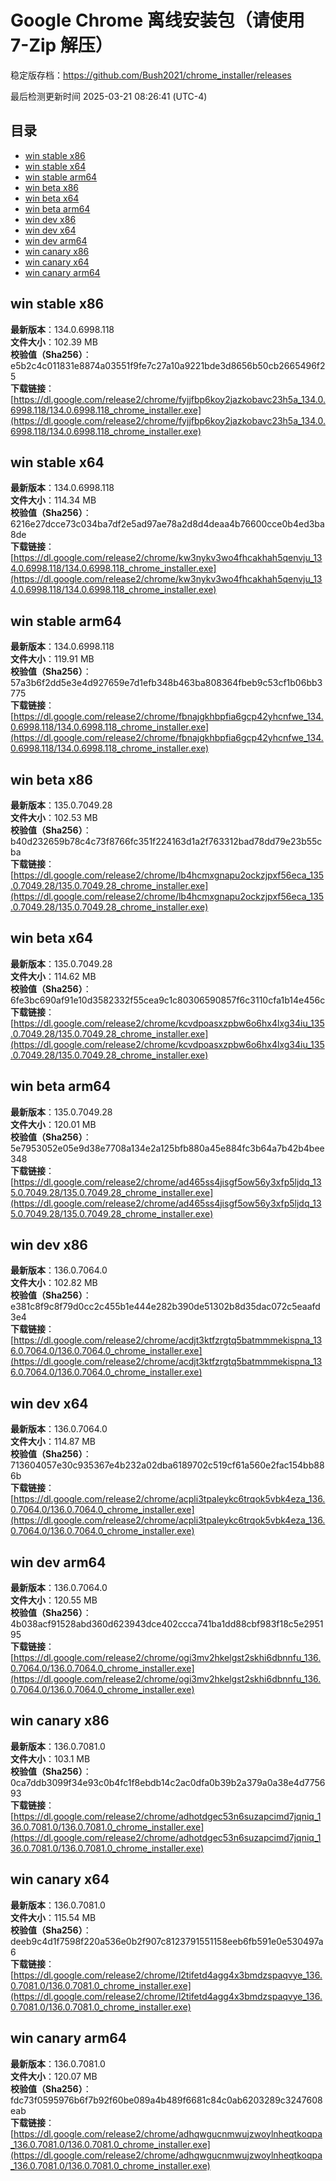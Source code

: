 # Google Chrome 离线安装包（请使用 7-Zip 解压）
稳定版存档：<https://github.com/Bush2021/chrome_installer/releases>

最后检测更新时间
2025-03-21 08:26:41 (UTC-4)

## 目录
* [win stable x86](https://github.com/Bush2021/chrome_installer?tab=readme-ov-file#win-stable-x86)
* [win stable x64](https://github.com/Bush2021/chrome_installer?tab=readme-ov-file#win-stable-x64)
* [win stable arm64](https://github.com/Bush2021/chrome_installer?tab=readme-ov-file#win-stable-arm64)
* [win beta x86](https://github.com/Bush2021/chrome_installer?tab=readme-ov-file#win-beta-x86)
* [win beta x64](https://github.com/Bush2021/chrome_installer?tab=readme-ov-file#win-beta-x64)
* [win beta arm64](https://github.com/Bush2021/chrome_installer?tab=readme-ov-file#win-beta-arm64)
* [win dev x86](https://github.com/Bush2021/chrome_installer?tab=readme-ov-file#win-dev-x86)
* [win dev x64](https://github.com/Bush2021/chrome_installer?tab=readme-ov-file#win-dev-x64)
* [win dev arm64](https://github.com/Bush2021/chrome_installer?tab=readme-ov-file#win-dev-arm64)
* [win canary x86](https://github.com/Bush2021/chrome_installer?tab=readme-ov-file#win-canary-x86)
* [win canary x64](https://github.com/Bush2021/chrome_installer?tab=readme-ov-file#win-canary-x64)
* [win canary arm64](https://github.com/Bush2021/chrome_installer?tab=readme-ov-file#win-canary-arm64)

## win stable x86
**最新版本**：134.0.6998.118  
**文件大小**：102.39 MB  
**校验值（Sha256）**：e5b2c4c011831e8874a03551f9fe7c27a10a9221bde3d8656b50cb2665496f25  
**下载链接**：[https://dl.google.com/release2/chrome/fyjjfbp6koy2jazkobavc23h5a_134.0.6998.118/134.0.6998.118_chrome_installer.exe](https://dl.google.com/release2/chrome/fyjjfbp6koy2jazkobavc23h5a_134.0.6998.118/134.0.6998.118_chrome_installer.exe)  

## win stable x64
**最新版本**：134.0.6998.118  
**文件大小**：114.34 MB  
**校验值（Sha256）**：6216e27dcce73c034ba7df2e5ad97ae78a2d8d4deaa4b76600cce0b4ed3ba8de  
**下载链接**：[https://dl.google.com/release2/chrome/kw3nykv3wo4fhcakhah5qenvju_134.0.6998.118/134.0.6998.118_chrome_installer.exe](https://dl.google.com/release2/chrome/kw3nykv3wo4fhcakhah5qenvju_134.0.6998.118/134.0.6998.118_chrome_installer.exe)  

## win stable arm64
**最新版本**：134.0.6998.118  
**文件大小**：119.91 MB  
**校验值（Sha256）**：57a3b6f2dd5e3e4d927659e7d1efb348b463ba808364fbeb9c53cf1b06bb3775  
**下载链接**：[https://dl.google.com/release2/chrome/fbnajgkhbpfia6gcp42yhcnfwe_134.0.6998.118/134.0.6998.118_chrome_installer.exe](https://dl.google.com/release2/chrome/fbnajgkhbpfia6gcp42yhcnfwe_134.0.6998.118/134.0.6998.118_chrome_installer.exe)  

## win beta x86
**最新版本**：135.0.7049.28  
**文件大小**：102.53 MB  
**校验值（Sha256）**：b40d232659b78c4c73f8766fc351f224163d1a2f763312bad78dd79e23b55cba  
**下载链接**：[https://dl.google.com/release2/chrome/lb4hcmxgnapu2ockzjpxf56eca_135.0.7049.28/135.0.7049.28_chrome_installer.exe](https://dl.google.com/release2/chrome/lb4hcmxgnapu2ockzjpxf56eca_135.0.7049.28/135.0.7049.28_chrome_installer.exe)  

## win beta x64
**最新版本**：135.0.7049.28  
**文件大小**：114.62 MB  
**校验值（Sha256）**：6fe3bc690af91e10d3582332f55cea9c1c80306590857f6c3110cfa1b14e456c  
**下载链接**：[https://dl.google.com/release2/chrome/kcvdpoasxzpbw6o6hx4lxg34iu_135.0.7049.28/135.0.7049.28_chrome_installer.exe](https://dl.google.com/release2/chrome/kcvdpoasxzpbw6o6hx4lxg34iu_135.0.7049.28/135.0.7049.28_chrome_installer.exe)  

## win beta arm64
**最新版本**：135.0.7049.28  
**文件大小**：120.01 MB  
**校验值（Sha256）**：5e7953052e05e9d38e7708a134e2a125bfb880a45e884fc3b64a7b42b4bee348  
**下载链接**：[https://dl.google.com/release2/chrome/ad465ss4jisgf5ow56y3xfp5ljdq_135.0.7049.28/135.0.7049.28_chrome_installer.exe](https://dl.google.com/release2/chrome/ad465ss4jisgf5ow56y3xfp5ljdq_135.0.7049.28/135.0.7049.28_chrome_installer.exe)  

## win dev x86
**最新版本**：136.0.7064.0  
**文件大小**：102.82 MB  
**校验值（Sha256）**：e381c8f9c8f79d0cc2c455b1e444e282b390de51302b8d35dac072c5eaafd3e4  
**下载链接**：[https://dl.google.com/release2/chrome/acdjt3ktfzrgtq5batmmmekispna_136.0.7064.0/136.0.7064.0_chrome_installer.exe](https://dl.google.com/release2/chrome/acdjt3ktfzrgtq5batmmmekispna_136.0.7064.0/136.0.7064.0_chrome_installer.exe)  

## win dev x64
**最新版本**：136.0.7064.0  
**文件大小**：114.87 MB  
**校验值（Sha256）**：713604057e30c935367e4b232a02dba6189702c519cf61a560e2fac154bb886b  
**下载链接**：[https://dl.google.com/release2/chrome/acpli3tpaleykc6trqok5vbk4eza_136.0.7064.0/136.0.7064.0_chrome_installer.exe](https://dl.google.com/release2/chrome/acpli3tpaleykc6trqok5vbk4eza_136.0.7064.0/136.0.7064.0_chrome_installer.exe)  

## win dev arm64
**最新版本**：136.0.7064.0  
**文件大小**：120.55 MB  
**校验值（Sha256）**：4b038acf91528abd360d623943dce402ccca741ba1dd88cbf983f18c5e295195  
**下载链接**：[https://dl.google.com/release2/chrome/ogi3mv2hkelgst2skhi6dbnnfu_136.0.7064.0/136.0.7064.0_chrome_installer.exe](https://dl.google.com/release2/chrome/ogi3mv2hkelgst2skhi6dbnnfu_136.0.7064.0/136.0.7064.0_chrome_installer.exe)  

## win canary x86
**最新版本**：136.0.7081.0  
**文件大小**：103.1 MB  
**校验值（Sha256）**：0ca7ddb3099f34e93c0b4fc1f8ebdb14c2ac0dfa0b39b2a379a0a38e4d775693  
**下载链接**：[https://dl.google.com/release2/chrome/adhotdgec53n6suzapcimd7jqniq_136.0.7081.0/136.0.7081.0_chrome_installer.exe](https://dl.google.com/release2/chrome/adhotdgec53n6suzapcimd7jqniq_136.0.7081.0/136.0.7081.0_chrome_installer.exe)  

## win canary x64
**最新版本**：136.0.7081.0  
**文件大小**：115.54 MB  
**校验值（Sha256）**：deeb9c4d1f7598f220a536e0b2f907c8123791551158eeb6fb591e0e530497a6  
**下载链接**：[https://dl.google.com/release2/chrome/l2tifetd4agg4x3bmdzspaqvye_136.0.7081.0/136.0.7081.0_chrome_installer.exe](https://dl.google.com/release2/chrome/l2tifetd4agg4x3bmdzspaqvye_136.0.7081.0/136.0.7081.0_chrome_installer.exe)  

## win canary arm64
**最新版本**：136.0.7081.0  
**文件大小**：120.07 MB  
**校验值（Sha256）**：fdc73f0595976b6f7b92f60be089a4b489f6681c84c0ab6203289c3247608eab  
**下载链接**：[https://dl.google.com/release2/chrome/adhqwgucnmwujzwoylnheqtkoqpa_136.0.7081.0/136.0.7081.0_chrome_installer.exe](https://dl.google.com/release2/chrome/adhqwgucnmwujzwoylnheqtkoqpa_136.0.7081.0/136.0.7081.0_chrome_installer.exe)  

